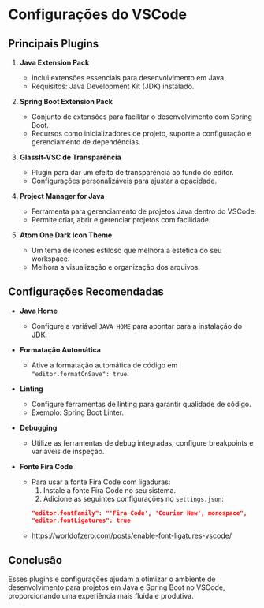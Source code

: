 # Configurações do VSCode

## Principais Plugins  

1. **Java Extension Pack**  
   - Inclui extensões essenciais para desenvolvimento em Java.  
   - Requisitos: Java Development Kit (JDK) instalado.  

2. **Spring Boot Extension Pack**  
   - Conjunto de extensões para facilitar o desenvolvimento com Spring Boot.  
   - Recursos como inicializadores de projeto, suporte a configuração e gerenciamento de dependências.  

3. **Glasslt-VSC de Transparência**  
   - Plugin para dar um efeito de transparência ao fundo do editor.  
   - Configurações personalizáveis para ajustar a opacidade.  

4. **Project Manager for Java**  
   - Ferramenta para gerenciamento de projetos Java dentro do VSCode.  
   - Permite criar, abrir e gerenciar projetos com facilidade.  

5. **Atom One Dark Icon Theme**  
   - Um tema de ícones estiloso que melhora a estética do seu workspace.  
   - Melhora a visualização e organização dos arquivos.  

## Configurações Recomendadas  

- **Java Home**  
  - Configure a variável `JAVA_HOME` para apontar para a instalação do JDK.  

- **Formatação Automática**  
  - Ative a formatação automática de código em `"editor.formatOnSave": true`.  

- **Linting**  
  - Configure ferramentas de linting para garantir qualidade de código.  
  - Exemplo: Spring Boot Linter.  

- **Debugging**  
  - Utilize as ferramentas de debug integradas, configure breakpoints e variáveis de inspeção.  


- **Fonte Fira Code**  
  - Para usar a fonte Fira Code com ligaduras:  
    1. Instale a fonte Fira Code no seu sistema.  
    2. Adicione as seguintes configurações no `settings.json`:  
      ```json  
      "editor.fontFamily": "'Fira Code', 'Courier New', monospace",  
      "editor.fontLigatures": true  
      ```  
  - https://worldofzero.com/posts/enable-font-ligatures-vscode/

## Conclusão  

Esses plugins e configurações ajudam a otimizar o ambiente de desenvolvimento para projetos em Java e Spring Boot no VSCode, proporcionando uma experiência mais fluida e produtiva.  